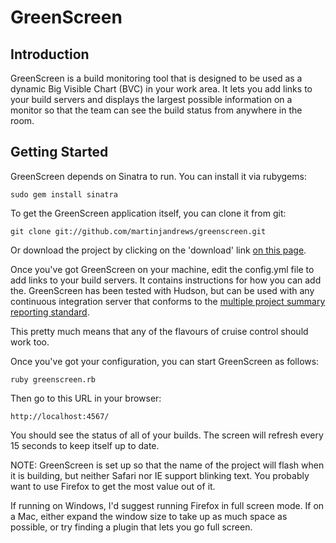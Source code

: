 # GreenScreen

## Introduction

GreenScreen is a build monitoring tool that is designed to be used as
a dynamic Big Visible Chart (BVC) in your work area.  It lets you add
links to your build servers and displays the largest possible
information on a monitor so that the team can see the build status
from anywhere in the room.

## Getting Started

GreenScreen depends on Sinatra to run.  You can install it via rubygems:

    sudo gem install sinatra

To get the GreenScreen application itself, you can clone it from git:

    git clone git://github.com/martinjandrews/greenscreen.git

Or download the project by clicking on the 'download' link [on this page][dl].

[dl]: http://github.com/martinjandrews/greenscreen/

Once you've got GreenScreen on your machine, edit the config.yml file
to add links to your build servers.  It contains instructions for
how you can add the.  GreenScreen has been tested with Hudson, but
can be used with any continuous integration server that conforms to
the [multiple project summary reporting standard][cc-xml].

[cc-xml]: http://confluence.public.thoughtworks.org/display/CI/Multiple+Project+Summary+Reporting+Standard

This pretty much means that any of the flavours of cruise control should work too.

Once you've got your configuration, you can start GreenScreen as follows:

    ruby greenscreen.rb

Then go to this URL in your browser:

    http://localhost:4567/

You should see the status of all of your builds.  The screen will
refresh every 15 seconds to keep itself up to date.

NOTE: GreenScreen is set up so that the name of the project will flash
when it is building, but neither Safari nor IE support blinking text.
You probably want to use Firefox to get the most value out of it.

If running on Windows, I'd suggest running Firefox in full screen
mode.  If on a Mac, either expand the window size to take up as much
space as possible, or try finding a plugin that lets you go full
screen.
